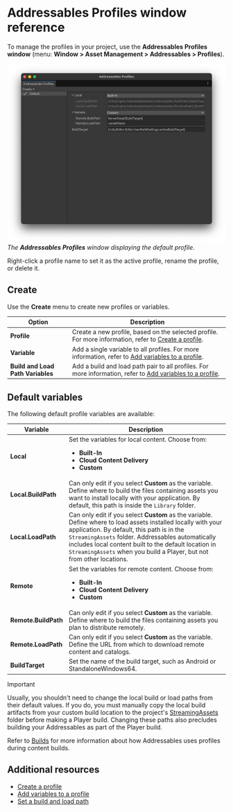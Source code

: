 # Addressables Profiles window reference

To manage the profiles in your project, use the **Addressables Profiles window** (menu: __Window > Asset Management > Addressables > Profiles__).

![](images/addressables-profiles-window.png)<br/>*The __Addressables Profiles__ window displaying the default profile.*

Right-click a profile name to set it as the active profile, rename the profile, or delete it.

## Create

Use the **Create** menu to create new profiles or variables.

|**Option**|**Description**|
|---|---|
|**Profile**|Create a new profile, based on the selected profile. For more information, refer to [Create a profile](profiles-create.md).|
|**Variable**|Add a single variable to all profiles. For more information, refer to [Add variables to a profile](ProfileVariables.md).|
|**Build and Load Path Variables**|Add a build and load path pair to all profiles. For more information, refer to [Add variables to a profile](ProfileVariables.md).|

## Default variables

The following default profile variables are available:

|**Variable**|**Description**|
|---|---|
| __Local__| Set the variables for local content. Choose from:<ul><li>**Built-In**</li><li>**Cloud Content Delivery**</li><li>**Custom**</li></ul>|
|__Local.BuildPath__|Can only edit if you select **Custom** as the variable. Define where to build the files containing assets you want to install locally with your application. By default, this path is inside the `Library` folder.|
|__Local.LoadPath__| Can only edit if you select **Custom** as the variable. Define where to load assets installed locally with your application. By default, this path is in the `StreamingAssets` folder. Addressables automatically includes local content built to the default location in `StreamingAssets` when you build a Player, but not from other locations.|
|__Remote__| Set the variables for remote content. Choose from:<ul><li>**Built-In**</li><li>**Cloud Content Delivery**</li><li>**Custom**</li></ul>|
|__Remote.BuildPath__|Can only edit if you select **Custom** as the variable. Define where to build the files containing assets you plan to distribute remotely.|
|__Remote.LoadPath__|Can only edit if you select **Custom** as the variable. Define the URL from which to download remote content and catalogs.|
|__BuildTarget__| Set the name of the build target, such as Android or StandaloneWindows64.|

> [!IMPORTANT]
> Usually, you shouldn't need to change the local build or load paths from their default values. If you do, you must manually copy the local build artifacts from your custom build location to the project's [StreamingAssets](xref:SpecialFolders) folder before making a Player build. Changing these paths also precludes building your Addressables as part of the Player build.

Refer to [Builds](Builds.md) for more information about how Addressables uses profiles during content builds.

## Additional resources

* [Create a profile](profiles-create.md)
* [Add variables to a profile](ProfileVariables.md)
* [Set a build and load path](profiles-build-load-paths.md)

